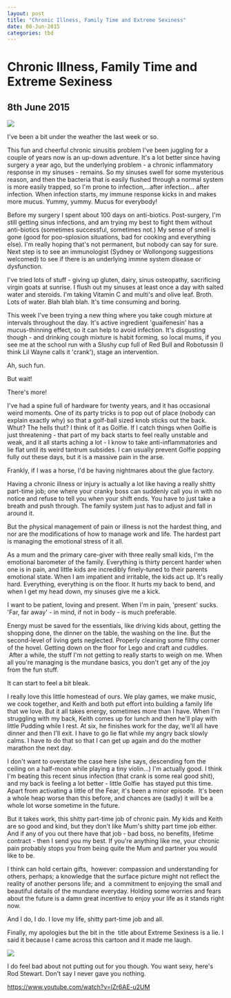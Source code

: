 ```yaml
---
layout: post
title: "Chronic Illness, Family Time and Extreme Sexiness"
date: 08-Jun-2015
categories: tbd
---
```


# Chronic Illness, Family Time and Extreme Sexiness

## 8th June 2015

<img class="photo-horiz" src="https://scontent-lax1-1.xx.fbcdn.net/hphotos-xaf1/v/t1.0-9/17678_10153492627711869_7123902527679157496_n.jpg?oh=ac4df5945c272f7777b5a428c96a5fce&amp;oe=55F7237D" />

I've been a bit under the weather the last week or so.

This fun and cheerful chronic sinusitis problem I've been juggling for a couple of years now is an up-down adventure. It's a lot better since having surgery a year ago,   but the underlying problem - a chronic inflammatory response in my sinuses - remains. So my sinuses swell for some mysterious reason,   and then the bacteria that is easily flushed through a normal system is more easily trapped,   so I'm prone to infection,...after infection... after infection. When infection starts, my immune response kicks in and makes more mucus. Yummy, yummy. Mucus for everybody!

Before my surgery I spent about 100 days on anti-biotics. Post-surgery, I'm still getting sinus infections, and am trying my best to fight them without anti-biotics (sometimes successful, sometimes not.) My sense of smell is gone (good for poo-splosion situations, bad for cooking and everything else). I'm really hoping that's not permanent, but nobody can say for sure. Next step is to see an immunologist (Sydney or Wollongong suggestions welcomed) to see if there is an underlying immne system disease or dysfunction.

I've tried lots of stuff - giving up gluten, dairy, sinus osteopathy, sacrificing virgin goats at sunrise. I flush out my sinuses at least once a day with salted water and steroids. I'm taking Vitamin C and multi's and olive leaf. Broth. Lots of water. Blah blah blah. It's time consuming and boring.

This week I've been trying a new thing where you take cough mixture at intervals throughout the day. It's active ingredient 'guaifenesin' has a mucus-thinning effect, so it can help to avoid infection. It's disgusting though - and drinking cough mixture is habit forming, so local mums, if you see me at the school run with a Slushy cup full of Red Bull and Robotussin (I think Lil Wayne calls it 'crank'), stage an intervention.

Ah, such fun.

But wait!

There's more!

I've had a spine full of hardware for twenty years, and it has occasional weird moments. One of its party tricks is to pop out of place (nobody can explain exactly why) so that a golf-ball sized knob sticks out the back. Whut? The hells thut? I think of it as Golfie. If I catch things when Golfie is just threatening - that part of my back starts to feel really unstable and weak, and it all starts aching a lot - I know to take anti-inflammatories and lie flat until its weird tantrum subsides. I can usually prevent Golfie popping fully out these days, but it is a massive pain in the arse.

Frankly, if I was a horse, I'd be having nightmares about the glue factory.

Having a chronic illness or injury is actually a lot like having a really shitty part-time job; one where your cranky boss can suddenly call you in with no notice and refuse to tell you when your shift ends. You have to just take a breath and push through. The family system just has to adjust and fall in around it.

But the physical management of pain or illness is not the hardest thing, and nor are the modifications of how to manage work and life. The hardest part is managing the emotional stress of it all.

As a mum and the primary care-giver with three really small kids, I'm the emotional barometer of the family. Everything is thirty percent harder when one is in pain, and little kids are incredibly finely-tuned to their parents emotional state. When I am impatient and irritable, the kids act up. It's really hard. Everything, everything is on the floor. It hurts my back to bend, and when I get my head down, my sinuses give me a kick.

I want to be patient, loving and present. When I'm in pain, 'present' sucks. 'Far, far away' - in mind, if not in body - is much preferable.

Energy must be saved for the essentials, like driving kids about, getting the shopping done, the dinner on the table, the washing on the line. But the second-level of living gets neglected. Properly cleaning some filthy corner of the hovel. Getting down on the floor for Lego and craft and cuddles.  After a while, the stuff I'm not getting to really starts to weigh on me. When all you're managing is the mundane basics, you don't get any of the joy from the fun stuff.

It can start to feel a bit bleak.

I really love this little homestead of ours. We play games, we make music, we cook together, and Keith and both put effort into building a family life that we love. But it all takes energy, sometimes more than I have. When I'm struggling with my back, Keith comes up for lunch and then he'll play with little Pudding while I rest. At six, he finishes work for the day, we'll all have dinner and then I'll exit. I have to go lie flat while my angry back slowly calms. I have to do that so that I can get up again and do the mother marathon the next day.

I don't want to overstate the case here (she says, descending fom the ceiling on a half-moon while playing a tiny violin...) I'm actually good. I think I'm beating this recent sinus infection (that crank is some real good shit), and my back is feeling a lot better - little Golfie  has stayed put this time. Apart from activating a little of the Fear, it's been a minor episode.  It's been a whole heap worse than this before, and chances are (sadly) it will be a whole lot worse sometime in the future.

But it takes work, this shitty part-time job of chronic pain. My kids and Keith are so good and kind, but they don't like Mum's shitty part time job either. And if any of you out there have that job - bad boss, no benefits, lifetime contract - then I send you my best. If you're anything like me, your chronic pain probably stops you from being quite the Mum and partner you would like to be.

I think can hold certain gifts,  however: compassion and understanding for others, perhaps; a knowledge that the surface picture might not reflect the reality of another persons life; and  a commitment to enjoying the small and beautiful details of the mundane everyday. Holding some worries and fears about the future is a damn great incentive to enjoy your life as it stands right now.

And I do, I do. I love my life, shitty part-time job and all.

Finally, my apologies but the bit in the  title about Extreme Sexiness is a lie. I said it because I came across this cartoon and it made me laugh.

<img class="photo-horiz" src="http://cdn.someecards.com/someecards/usercards/MjAxMi0wMTk3NTE3NmE0OGM3YWYz.png" />

I do feel bad about not putting out for you though. You want sexy, here's Rod Stewart. Don't say I never gave you nothing.

https://www.youtube.com/watch?v=IZr6AE-u2UM

 
